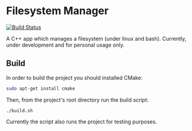 # Filesystem Manager

[![Build Status](https://travis-ci.org/iSaran/filesystem_manager.svg?branch=master)](https://travis-ci.org/iSaran/filesystem_manager)

A C++ app which manages a filesystem (under linux and bash). Currently, under development and for personal usage only.

## Build

In order to build the project you should installed CMake:

```bash
sudo apt-get install cmake
```

Then, from the project's root directory run the build script:

```
./build.sh
```

Currently the script also runs the project for testing purposes.
